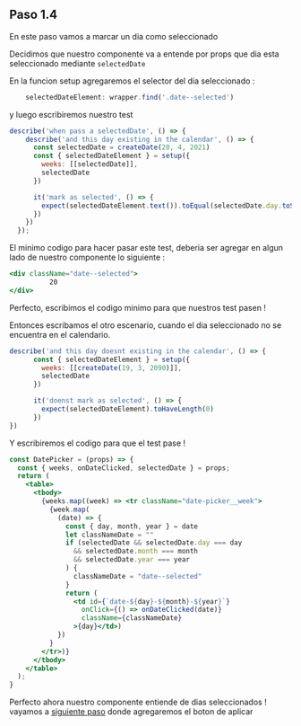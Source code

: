 ## Paso 1.4
En este paso vamos a marcar un dia como seleccionado

Decidimos que nuestro componente va a entende por props que dia esta seleccionado mediante `selectedDate`

En la funcion setup agregaremos el selector del dia seleccionado :

```js
    selectedDateElement: wrapper.find('.date--selected')
```

y luego escribiremos nuestro test

```js
describe('when pass a selectedDate', () => {
    describe('and this day existing in the calendar', () => {
      const selectedDate = createDate(20, 4, 2021)
      const { selectedDateElement } = setup({
        weeks: [[selectedDate]],
        selectedDate
      })

      it('mark as selected', () => {
        expect(selectedDateElement.text()).toEqual(selectedDate.day.toString())
      })
    })
  });
```

El minimo codigo para hacer pasar este test, deberia ser agregar en algun lado de nuestro componente lo siguiente :

```jsx
<div className="date--selected">
          20
</div>
```

Perfecto, escribimos el codigo minimo para que nuestros test pasen !

Entonces escribamos el otro escenario, cuando el dia seleccionado no se encuentra en el calendario.

```js
describe('and this day doesnt existing in the calendar', () => {
      const { selectedDateElement } = setup({
        weeks: [[createDate(19, 3, 2090)]],
        selectedDate
      })

      it('doenst mark as selected', () => {
        expect(selectedDateElement).toHaveLength(0)
      })
})
```

Y escribiremos el codigo para que el test pase !

```jsx
const DatePicker = (props) => {
  const { weeks, onDateClicked, selectedDate } = props;
  return (
    <table>
      <tbody>
        {weeks.map((week) => <tr className="date-picker__week">
          {week.map(
            (date) => {
              const { day, month, year } = date
              let classNameDate = ""
              if (selectedDate && selectedDate.day === day
                && selectedDate.month === month
                && selectedDate.year === year
              ) {
                classNameDate = "date--selected"
              }
              return (
                <td id={`date-${day}-${month}-${year}`}
                  onClick={() => onDateClicked(date)}
                  className={classNameDate}
                >{day}</td>)
            })
          }
        </tr>)}
      </tbody>
    </table>
  );
}
```

Perfecto ahora nuestro componente entiende de dias seleccionados ! vayamos a [siguiente paso](./paso-1.5.md) donde agregaremos el boton de aplicar